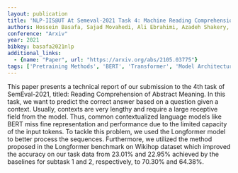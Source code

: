```yaml
---
layout: publication
title: 'NLP-IIS@UT At Semeval-2021 Task 4: Machine Reading Comprehension Using The Long Document Transformer'
authors: Hossein Basafa, Sajad Movahedi, Ali Ebrahimi, Azadeh Shakery, Heshaam Faili
conference: "Arxiv"
year: 2021
bibkey: basafa2021nlp
additional_links:
  - {name: "Paper", url: "https://arxiv.org/abs/2105.03775"}
tags: ['Pretraining Methods', 'BERT', 'Transformer', 'Model Architecture']
---
```

This paper presents a technical report of our submission to the 4th task of
SemEval-2021, titled: Reading Comprehension of Abstract Meaning. In this task,
we want to predict the correct answer based on a question given a context.
Usually, contexts are very lengthy and require a large receptive field from the
model. Thus, common contextualized language models like BERT miss fine
representation and performance due to the limited capacity of the input tokens.
To tackle this problem, we used the Longformer model to better process the
sequences. Furthermore, we utilized the method proposed in the Longformer
benchmark on Wikihop dataset which improved the accuracy on our task data from
23.01% and 22.95% achieved by the baselines for subtask 1 and 2, respectively,
to 70.30% and 64.38%.
